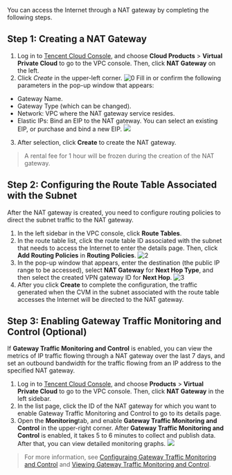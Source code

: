 You can access the Internet through a NAT gateway by completing the following steps.
## Step 1: Creating a NAT Gateway
1. Log in to [Tencent Cloud Console](https://console.cloud.tencent.com/), and choose **Cloud Products** > **Virtual Private Cloud** to go to the VPC console. Then, click **NAT Gateway** on the left.
2. Click *Create* in the upper-left corner.
 ![0](https://main.qcloudimg.com/raw/7c78b71c0389a94596e8cdae0cb108fa.png)
Fill in or confirm the following parameters in the pop-up window that appears:
 - Gateway Name.
 - Gateway Type (which can be changed).
 - Network: VPC where the NAT gateway service resides.
 - Elastic IPs: Bind an EIP to the NAT gateway. You can select an existing EIP, or purchase and bind a new EIP.
  ![](https://main.qcloudimg.com/raw/4d661dd8385224e351f2d443d1ded649.png)
3. After selection, click **Create** to create the NAT gateway.

>A rental fee for 1 hour will be frozen during the creation of the NAT gateway.

## Step 2: Configuring the Route Table Associated with the Subnet
After the NAT gateway is created, you need to configure routing policies to direct the subnet traffic to the NAT gateway.
1. In the left sidebar in the VPC console, click **Route Tables**.
2. In the route table list, click the route table ID associated with the subnet that needs to access the Internet to enter the details page. Then, click **Add Routing Policies** in **Routing Policies**.
 ![2](https://main.qcloudimg.com/raw/86d1a69fd07814a4dc7230420ea154c5.png)
3. In the pop-up window that appears, enter the destination (the public IP range to be accessed), select **NAT Gateway** for **Next Hop Type**, and then select the created VPN gateway ID for **Next Hop**.
 ![3](https://main.qcloudimg.com/raw/b0b439176d4327229afc5d77a7d5f108.png)
4. After you click **Create** to complete the configuration, the traffic generated when the CVM in the subnet associated with the route table accesses the Internet will be directed to the NAT gateway.

## Step 3: Enabling Gateway Traffic Monitoring and Control (Optional)
If **Gateway Traffic Monitoring and Control** is enabled, you can view the metrics of IP traffic flowing through a NAT gateway over the last 7 days, and set an outbound bandwidth for the traffic flowing from an IP address to the specified NAT gateway.
1. Log in to [Tencent Cloud Console](https://console.cloud.tencent.com/), and choose **Products** > **Virtual Private Cloud** to go to the VPC console. Then, click **NAT Gateway** in the left sidebar.
2. In the list page, click the ID of the NAT gateway for which you want to enable Gateway Traffic Monitoring and Control to go to its details page.
3. Open the **Monitoring**tab, and enable **Gateway Traffic Monitoring and Control** in the upper-right corner.
After **Gateway Traffic Monitoring and Control** is enabled, it takes 5 to 6 minutes to collect and publish data. After that, you can view detailed monitoring graphs.
 ![](https://main.qcloudimg.com/raw/2a515b83a50ae293c4159242a3327757.png)
 >For more information, see [Configuraing Gateway Traffic Monitoring and Control](https://cloud.tencent.com/document/product/552/18242) and [Viewing Gateway Traffic Monitoring and Control](https://cloud.tencent.com/document/product/552/18239).

